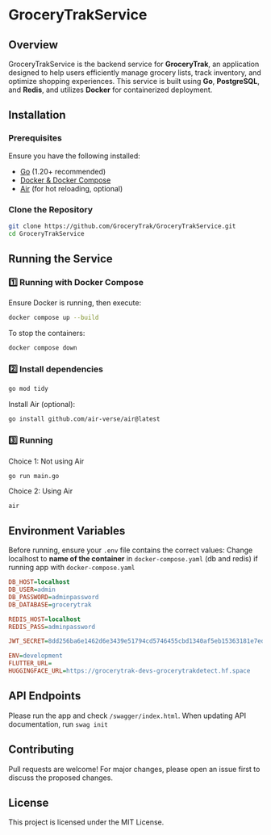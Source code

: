 # GroceryTrakService

## Overview
GroceryTrakService is the backend service for **GroceryTrak**, an application designed to help users efficiently manage grocery lists, track inventory, and optimize shopping experiences. This service is built using **Go**, **PostgreSQL**, and **Redis**, and utilizes **Docker** for containerized deployment.

## Installation

### **Prerequisites**
Ensure you have the following installed:
- [Go](https://go.dev/dl/) (1.20+ recommended)
- [Docker & Docker Compose](https://docs.docker.com/get-docker/)
- [Air](https://github.com/cosmtrek/air) (for hot reloading, optional)

### **Clone the Repository**
```sh
git clone https://github.com/GroceryTrak/GroceryTrakService.git
cd GroceryTrakService
```

## **Running the Service**

### **1️⃣ Running with Docker Compose**
Ensure Docker is running, then execute:
```sh
docker compose up --build
```

To stop the containers:
```sh
docker compose down
```

### **2️⃣ Install dependencies**
```sh
go mod tidy
```

Install Air (optional):
```sh
go install github.com/air-verse/air@latest
```

### **3️⃣ Running**
Choice 1: Not using Air
```sh
go run main.go
```

Choice 2: Using Air
```
air
```

## **Environment Variables**
Before running, ensure your `.env` file contains the correct values:
Change localhost to **name of the container** in `docker-compose.yaml` (db and redis) if running app with `docker-compose.yaml`
```ini
DB_HOST=localhost
DB_USER=admin
DB_PASSWORD=adminpassword
DB_DATABASE=grocerytrak

REDIS_HOST=localhost
REDIS_PASS=adminpassword

JWT_SECRET=8dd256ba6e1462d6e3439e51794cd5746455cbd1340af5eb15363181e7edc73a

ENV=development
FLUTTER_URL=
HUGGINGFACE_URL=https://grocerytrak-devs-grocerytrakdetect.hf.space
```

## **API Endpoints**
Please run the app and check `/swagger/index.html`.
When updating API documentation, run `swag init`

## **Contributing**
Pull requests are welcome! For major changes, please open an issue first to discuss the proposed changes.

## **License**
This project is licensed under the MIT License.

